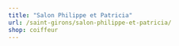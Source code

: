 ```yaml
---
title: "Salon Philippe et Patricia"
url: /saint-girons/salon-philippe-et-patricia/
shop: coiffeur
---
```

